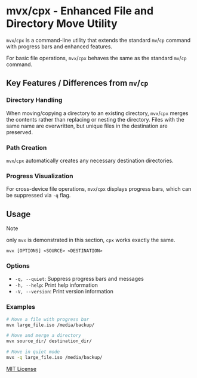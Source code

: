 # mvx/cpx - Enhanced File and Directory Move Utility

`mvx`/`cpx` is a command-line utility that extends the standard `mv`/`cp` command with progress bars and enhanced features.

For basic file operations, `mvx`/`cpx` behaves the same as the standard `mv`/`cp` command.

## Key Features / Differences from `mv`/`cp`

### Directory Handling
When moving/copying a directory to an existing directory, `mvx`/`cpx` merges the contents rather than replacing or nesting the directory. Files with the same name are overwritten, but unique files in the destination are preserved.

### Path Creation
`mvx`/`cpx` automatically creates any necessary destination directories.

### Progress Visualization
For cross-device file operations, `mvx`/`cpx` displays progress bars, which can be suppressed via `-q` flag.

## Usage

> [!NOTE]
> only `mvx` is demonstrated in this section, `cpx` works exactly the same.

```
mvx [OPTIONS] <SOURCE> <DESTINATION>
```

### Options

- `-q, --quiet`: Suppress progress bars and messages
- `-h, --help`: Print help information
- `-V, --version`: Print version information

### Examples

```bash
# Move a file with progress bar
mvx large_file.iso /media/backup/

# Move and merge a directory
mvx source_dir/ destination_dir/

# Move in quiet mode
mvx -q large_file.iso /media/backup/
```

[MIT License](LICENSE)
